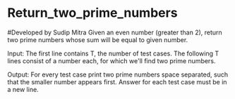 # Return_two_prime_numbers
#Developed by Sudip Mitra
Given an even number (greater than 2), return two prime numbers whose sum will be equal to given number. 

Input: The first line contains T, the number of test cases. The following T lines consist of a number each, for which we'll find two prime numbers.

Output:
For every test case print two prime numbers space separated, such that the smaller number appears first. Answer for each test case must be in a new line.
